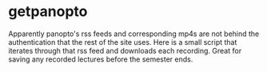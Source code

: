 # getpanopto

Apparently panopto's rss feeds and corresponding mp4s are not behind the authentication that the rest of the site uses. Here is a small script that iterates through that rss feed and downloads each recording. Great for saving any recorded lectures before the semester ends.
